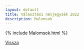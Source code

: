```yaml
---
layout: default
title: Választási névjegyzék 2022
description: Malomsok
---
```


{% include Malomsok.html %}

[Vissza](./)